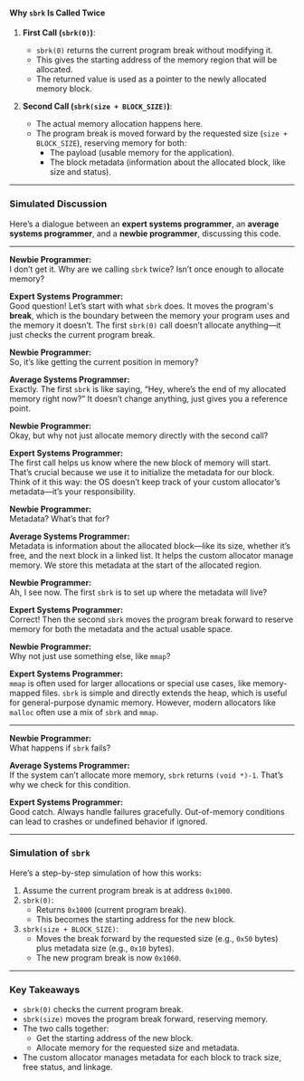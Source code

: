 #### **Why `sbrk` Is Called Twice**

1. **First Call (`sbrk(0)`)**:
    
    - `sbrk(0)` returns the current program break without modifying it.
    - This gives the starting address of the memory region that will be allocated.
    - The returned value is used as a pointer to the newly allocated memory block.
2. **Second Call (`sbrk(size + BLOCK_SIZE)`)**:
    
    - The actual memory allocation happens here.
    - The program break is moved forward by the requested size (`size + BLOCK_SIZE`), reserving memory for both:
        - The payload (usable memory for the application).
        - The block metadata (information about the allocated block, like size and status).

---

### **Simulated Discussion**

Here’s a dialogue between an **expert systems programmer**, an **average systems programmer**, and a **newbie programmer**, discussing this code.

---

**Newbie Programmer:**  
I don’t get it. Why are we calling `sbrk` twice? Isn’t once enough to allocate memory?

**Expert Systems Programmer:**  
Good question! Let’s start with what `sbrk` does. It moves the program's **break**, which is the boundary between the memory your program uses and the memory it doesn’t. The first `sbrk(0)` call doesn’t allocate anything—it just checks the current program break.

**Newbie Programmer:**  
So, it’s like getting the current position in memory?

**Average Systems Programmer:**  
Exactly. The first `sbrk` is like saying, “Hey, where’s the end of my allocated memory right now?” It doesn’t change anything, just gives you a reference point.

**Newbie Programmer:**  
Okay, but why not just allocate memory directly with the second call?

**Expert Systems Programmer:**  
The first call helps us know where the new block of memory will start. That’s crucial because we use it to initialize the metadata for our block. Think of it this way: the OS doesn’t keep track of your custom allocator’s metadata—it’s your responsibility.

**Newbie Programmer:**  
Metadata? What’s that for?

**Average Systems Programmer:**  
Metadata is information about the allocated block—like its size, whether it’s free, and the next block in a linked list. It helps the custom allocator manage memory. We store this metadata at the start of the allocated region.

**Newbie Programmer:**  
Ah, I see now. The first `sbrk` is to set up where the metadata will live?

**Expert Systems Programmer:**  
Correct! Then the second `sbrk` moves the program break forward to reserve memory for both the metadata and the actual usable space.

**Newbie Programmer:**  
Why not just use something else, like `mmap`?

**Expert Systems Programmer:**  
`mmap` is often used for larger allocations or special use cases, like memory-mapped files. `sbrk` is simple and directly extends the heap, which is useful for general-purpose dynamic memory. However, modern allocators like `malloc` often use a mix of `sbrk` and `mmap`.

---

**Newbie Programmer:**  
What happens if `sbrk` fails?

**Average Systems Programmer:**  
If the system can’t allocate more memory, `sbrk` returns `(void *)-1`. That’s why we check for this condition.

**Expert Systems Programmer:**  
Good catch. Always handle failures gracefully. Out-of-memory conditions can lead to crashes or undefined behavior if ignored.

---

### **Simulation of `sbrk`**

Here’s a step-by-step simulation of how this works:

1. Assume the current program break is at address `0x1000`.
2. `sbrk(0)`:
    - Returns `0x1000` (current program break).
    - This becomes the starting address for the new block.
3. `sbrk(size + BLOCK_SIZE)`:
    - Moves the break forward by the requested size (e.g., `0x50` bytes) plus metadata size (e.g., `0x10` bytes).
    - The new program break is now `0x1060`.

---

### **Key Takeaways**

- `sbrk(0)` checks the current program break.
- `sbrk(size)` moves the program break forward, reserving memory.
- The two calls together:
    - Get the starting address of the new block.
    - Allocate memory for the requested size and metadata.
- The custom allocator manages metadata for each block to track size, free status, and linkage.